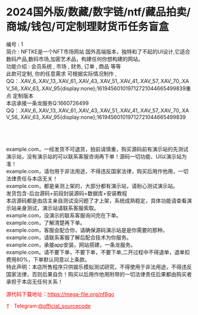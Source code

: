 # 2024国外版/数藏/数字链/ntf/藏品拍卖/商城/钱包/可定制理财货币任务盲盒

编号 : 1<br>简介 : NFTKE是一个NFT市场网站 国外高端版本，独特和了不起的UI设计,它适合数码产品,数码市场,加密艺术品，构建任何你想构建的网站。<br>功能介绍 : 会员系统 , 市场 , 财务, 订单 , 商品 等等<br>此款可定制, 你的任意需求 可根据实际情况制作 , QQ：.XAV_6,.XAV_13,.XAV_61,.XAV_43,.XAV_51,.XAV_41,.XAV_57,.XAV_70,.XAV_56,.XAV_63,.XAV_95{display:none};161945601019712721044665499839重点 定制版本<br>本店承接一条龙服务Q:1660726499<br>QQ：.XAV_6,.XAV_13,.XAV_61,.XAV_43,.XAV_51,.XAV_41,.XAV_57,.XAV_70,.XAV_56,.XAV_63,.XAV_95{display:none};161945601019712721044665499839<br> <br> <br> <br> <br>example.com，一经发货不可退货，拍前请慎重，购买源码前有演示站的先测试演示站，没有演示站的可以联系客服咨询再下单！源码一切功能、UI以演示站为准！<br>example.com，请勿用于非法用途，不得违反国家法律，购买后用作他用，一切法律责任与本店无关！<br>example.com，都是亲测上架的，大部分都有演示站，请耐心测试演示站。<br>发货包含-后台源码+前段封装源码+数据库+安装教程<br>本店源码都是由店主亲自测试没问题了才上架，系统成熟稳定，具体功能请查看演示站亲身测试，演示站请联系客服索取。<br>example.com，没演示的联系客服询问完在下单。<br>example.com，了解清楚再下单。<br>example.com，客服会配合你，请确保源码演示站是是你需要的那种。<br>example.com，请联系客服了解后配合技术为你服务。<br>example.com，承接app安装，网站搭建，一条龙服务。<br>example.com。请不要下单，不要下单，不要下单,二开过程中不得退单，退单扣费用80%，下单默认同意以上条款。<br>特此声明：本店所售程序只供娱乐模拟测试研究，不得使用于非法用途，不得违反国家法律，否则后果自负！购买以后用作他用附带的一切法律责任后果都由购买者承担于本店无任何关系！<br>


<p style="color: red;">源代码下载地址：<a href="https://mega-file.org/nf6go" style="color: red;">https://mega-file.org/nf6go</a></p><p style="color: red;"><img src="https://cdn-icons-png.flaticon.com/512/2111/2111646.png" alt="Telegram Icon" style="width: 16px; vertical-align: middle; margin-right: 5px;">Telegram:<a href="https://t.me/official_sourcecode" style="color: red;">@official_sourcecode</a></p>